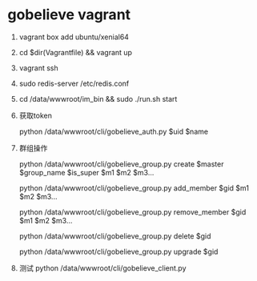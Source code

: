 # gobelieve vagrant
1. vagrant box add ubuntu/xenial64

2. cd $dir(Vagrantfile) && vagrant up

3. vagrant ssh

4. sudo redis-server /etc/redis.conf

5. cd /data/wwwroot/im_bin && sudo ./run.sh start

6. 获取token

   python /data/wwwroot/cli/gobelieve_auth.py $uid $name

7. 群组操作

   python /data/wwwroot/cli/gobelieve_group.py create $master $group_name $is_super $m1 $m2 $m3...

   python /data/wwwroot/cli/gobelieve_group.py add_member $gid $m1 $m2 $m3...

   python /data/wwwroot/cli/gobelieve_group.py remove_member $gid $m1 $m2 $m3...

   python /data/wwwroot/cli/gobelieve_group.py delete $gid

   python /data/wwwroot/cli/gobelieve_group.py upgrade $gid

8. 测试
   python /data/wwwroot/cli/gobelieve_client.py
